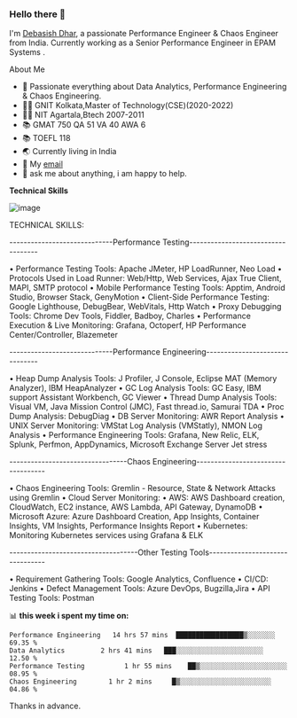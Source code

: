 ### Hello there 👋

I'm [Debasish Dhar](https://www.linkedin.com/in/d-dhar/), a passionate Performance Engineer & Chaos Engineer from India. Currently working as a Senior Performance Engineer in EPAM Systems .

About Me

- 🔭 Passionate everything about Data Analytics, Performance Engineering & Chaos Engineering.
- 👨‍🎓 GNIT Kolkata,Master of Technology(CSE)(2020-2022)
- 👨‍🎓 NIT Agartala,Btech 2007-2011
- 📚 GMAT 750 QA 51 VA 40 AWA 6
- 📚 TOEFL 118
- 🌏 Currently living in India
- 💼 My [email](mailto:Debasish_Dhar@epam.com)
- 💬 ask me about anything, i am happy to help.

**Technical Skills**  

![image](https://user-images.githubusercontent.com/44319185/207083432-5ceefca5-0d52-4adf-b45e-b19eedfb371a.png)

TECHNICAL SKILLS:

-----------------------------Performance Testing-----------------------------------

• Performance Testing Tools: Apache JMeter, HP LoadRunner, Neo Load
• Protocols Used in Load Runner: Web/Http, Web Services, Ajax True Client, MAPI, SMTP protocol
• Mobile Performance Testing Tools: Apptim, Android Studio, Browser Stack, GenyMotion
• Client-Side Performance Testing: Google Lighthouse, DebugBear, WebVitals, Http Watch
• Proxy Debugging Tools: Chrome Dev Tools, Fiddler, Badboy, Charles
• Performance Execution & Live Monitoring: Grafana, Octoperf, HP Performance Center/Controller, Blazemeter

-----------------------------Performance Engineering-------------------------------

• Heap Dump Analysis Tools: J Profiler, J Console, Eclipse MAT (Memory Analyzer), IBM HeapAnalyzer
• GC Log Analysis Tools: GC Easy, IBM support Assistant Workbench, GC Viewer
• Thread Dump Analysis Tools: Visual VM, Java Mission Control (JMC), Fast thread.io, Samurai TDA
• Proc Dump Analysis: DebugDiag
• DB Server Monitoring: AWR Report Analysis
• UNIX Server Monitoring: VMStat Log Analysis (VMStatly), NMON Log Analysis
• Performance Engineering Tools: Grafana, New Relic, ELK, Splunk, Perfmon, AppDynamics, Microsoft Exchange Server Jet stress

---------------------------------Chaos Engineering-----------------------------------

• Chaos Engineering Tools: Gremlin - Resource, State & Network Attacks using Gremlin
• Cloud Server Monitoring:
• AWS: AWS Dashboard creation, CloudWatch, EC2 instance, AWS Lambda, API Gateway, DynamoDB
• Microsoft Azure: Azure Dashboard Creation, App Insights, Container Insights, VM Insights, Performance Insights Report
• Kubernetes: Monitoring Kubernetes services using Grafana & ELK

------------------------------------Other Testing Tools--------------------------------

• Requirement Gathering Tools: Google Analytics, Confluence
• CI/CD: Jenkins
• Defect Management Tools: Azure DevOps, Bugzilla,Jira
• API Testing Tools: Postman

📊 **this week i spent my time on:**
<!--START_SECTION:waka-->

```text
Performance Engineering   14 hrs 57 mins  █████████████████▒░░░░░░░   69.35 %
Data Analytics         2 hrs 41 mins   ███░░░░░░░░░░░░░░░░░░░░░░   12.50 %
Performance Testing          1 hr 55 mins    ██▒░░░░░░░░░░░░░░░░░░░░░░   08.95 %
Chaos Engineering        1 hr 2 mins     █▒░░░░░░░░░░░░░░░░░░░░░░░   04.86 %
```

<!--END_SECTION:waka-->

Thanks in advance.
